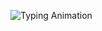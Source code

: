 ![Typing Animation](https://readme-typing-svg.demolab.com?font=Fira+Code&size=24&duration=3000&pause=1000&color=ffffff&center=true&vCenter=true&repeat=false&width=500&height=70&lines=Hello,+my+name+is+Carlo+%7C)

